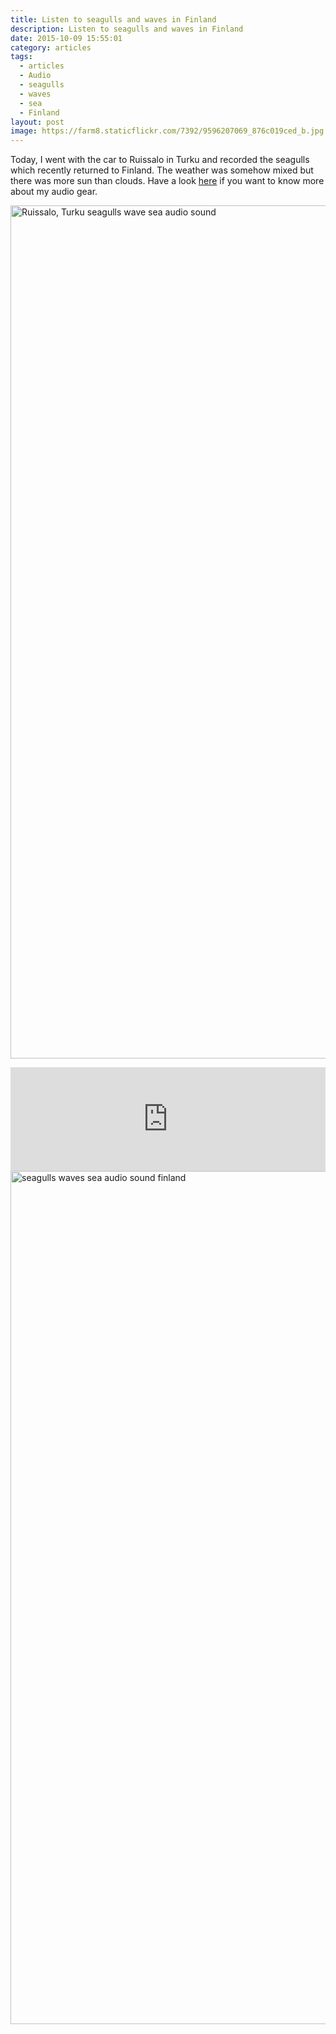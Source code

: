 ```yaml
---
title: Listen to seagulls and waves in Finland
description: Listen to seagulls and waves in Finland
date: 2015-10-09 15:55:01
category: articles
tags:
  - articles
  - Audio
  - seagulls
  - waves
  - sea
  - Finland
layout: post
image: https://farm8.staticflickr.com/7392/9596207069_876c019ced_b.jpg
---
```

Today, I went with the car to Ruissalo in Turku and recorded the seagulls which recently returned to Finland. The weather was somehow mixed but there was more sun than clouds. Have a look [here](http://www.hikeventures.com/mixpre-3-sennheiser-mke-600-rycote-super-softie-strut-STR-MP3/) if you want to know more about my audio gear.

<a data-flickr-embed="true"  href="https://www.flickr.com/photos/90204224@N07/41432865192/in/datetaken-public/" title="Ruissalo, Turku"><img src="https://farm1.staticflickr.com/884/41432865192_215cf47b40_k.jpg" width="2048" height="1365" alt="Ruissalo, Turku seagulls wave sea audio sound"></a><script async src="//embedr.flickr.com/assets/client-code.js" charset="utf-8"></script>

<iframe width="100%" height="166" scrolling="no" frameborder="no" allow="autoplay" src="https://w.soundcloud.com/player/?url=https%3A//api.soundcloud.com/tracks/430059270&color=%23ff5500&auto_play=false&hide_related=false&show_comments=true&show_user=true&show_reposts=false&show_teaser=true"></iframe>
<!--more-->
<a data-flickr-embed="true"  href="https://www.flickr.com/photos/90204224@N07/41432876082/in/datetaken-public/" title="Ruissalo, Turku"><img src="https://farm1.staticflickr.com/806/41432876082_aa7cadbc5d_k.jpg" width="2048" height="1365" alt="seagulls waves sea audio sound finland"></a><script async src="//embedr.flickr.com/assets/client-code.js" charset="utf-8"></script>
